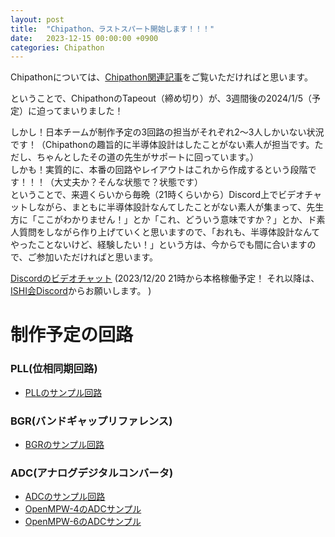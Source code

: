 ```yaml
---
layout: post
title:  "Chipathon、ラストスパート開始します！！！"
date:   2023-12-15 00:00:00 +0900
categories: Chipathon
---
```


Chipathonについては、[Chipathon関連記事](https://ishi-kai.org/categories.html#h-Chipathon)をご覧いただければと思います。  

ということで、ChipathonのTapeout（締め切り）が、3週間後の2024/1/5（予定）に迫ってまいりました！  

しかし！日本チームが制作予定の3回路の担当がそれぞれ2～3人しかいない状況です！（Chipathonの趣旨的に半導体設計はしたことがない素人が担当です。ただし、ちゃんとしたその道の先生がサポートに回っています。）  
しかも！実質的に、本番の回路やレイアウトはこれから作成するという段階です！！！（大丈夫か？そんな状態で？状態です）  
ということで、来週くらいから毎晩（21時くらいから）Discord上でビデオチャットしながら、まともに半導体設計なんてしたことがない素人が集まって、先生方に「ここがわかりません！」とか「これ、どういう意味ですか？」とか、ド素人質問をしながら作り上げていくと思いますので、「おれも、半導体設計なんてやったことないけど、経験したい！」という方は、今からでも間に合いますので、ご参加いただければと思います。

[Discordのビデオチャット](https://discord.gg/97fmd87Y) (2023/12/20 21時から本格稼働予定！ それ以降は、[ISHI会Discord](https://discord.gg/M9BW7RSt9q)からお願いします。 )

# 制作予定の回路
###  PLL(位相同期回路)
- [PLLのサンプル回路](https://github.com/3zki/gf180_pll_3v3)

###  BGR(バンドギャップリファレンス)
- [BGRのサンプル回路](https://note.com/akira_tsuchiya/n/na50333ac5986)

###  ADC(アナログデジタルコンバータ)
- [ADCのサンプル回路](https://github.com/atuchiya/openmpw-transistor-level-examples/blob/main/jupyter-notebook/ADC/SAR_ADC_Introduction.ipynb)
- [OpenMPW-4のADCサンプル](https://github.com/christoph-weiser/caravel_user_project_analog)
- [OpenMPW-6のADCサンプル](https://github.com/christoph-weiser/mpw6)
